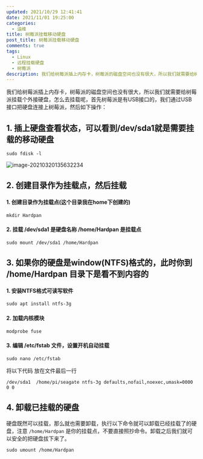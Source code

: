 ```yaml
---
updated: 2021/10/29 12:41:41
date: 2021/11/01 19:25:00
categories: 
  - 运维
title: 树莓派挂载移动硬盘
post_title: 树莓派挂载移动硬盘
comments: true
tags:
  - Linux
  - 远程挂载硬盘
  - 树莓派
description: 我们给树莓派插上内存卡，树莓派的磁盘空间也没有很大，所以我们就需要给树莓派挂载个外接硬盘，怎么去挂载呢，首先树莓派是有USB接口的，我们通过USB接口把硬盘连接上树莓派，然后如下操作：1. 插上硬盘查看状态，可以看到/dev/sda1就是需要挂载的移动硬盘2. 创建目录作为挂载点，然后挂载
---
```

我们给树莓派插上内存卡，树莓派的磁盘空间也没有很大，所以我们就需要给树莓派挂载个外接硬盘，怎么去挂载呢，首先树莓派是有USB接口的，我们通过USB接口把硬盘连接上树莓派，然后如下操作：

## 1. 插上硬盘查看状态，可以看到/dev/sda1就是需要挂载的移动硬盘
```shell
sudo fdisk -l
```


![image-20210320135632234](https://static.jiabanmoyu.com/notes/image-20210320135632234.png)

## 2. 创建目录作为挂载点，然后挂载

#### 1. 创建目录作为挂载点(这个目录我在home下创建的)

```shell
mkdir Hardpan
```

#### 2. 挂载 /dev/sda1 是硬盘名称 /home/Hardpan 是挂载点

```shell
sudo mount /dev/sda1 /home/Hardpan
```

## 3. 如果你的硬盘是window(NTFS)格式的，此时你到 /home/Hardpan 目录下是看不到内容的

#### 1. 安装NTFS格式可读写软件

```shell
sudo apt install ntfs-3g
```

#### 2. 加载内核模块

```shell
modprobe fuse
```

#### 3. 编辑 /etc/fstab 文件，设置开机自动挂载

```shell
sudo nano /etc/fstab
```

将以下代码 放在文件最后一行

```
/dev/sda1  /home/pi/seagate ntfs-3g defaults,nofail,noexec,umask=0000 0 0
```

## 4. 卸载已挂载的硬盘

硬盘既然可以挂载，那么就也需要卸载，执行以下命令就可以卸载已经挂载了的硬盘，注意 `/home/Hardpan` 是你的挂载点，不要直接照抄命令。卸载之后我们就可以安全的把硬盘拔下来了。

```shell
sudo umount /home/Hardpan
```